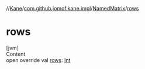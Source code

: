 //[Kane](../../index.md)/[com.github.jomof.kane.impl](../index.md)/[NamedMatrix](index.md)/[rows](rows.md)



# rows  
[jvm]  
Content  
open override val [rows](rows.md): [Int](https://kotlinlang.org/api/latest/jvm/stdlib/kotlin/-int/index.html)  



